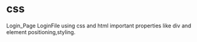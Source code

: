 # css
Login_Page
LoginFile using css and html important properties like div and element positioning,styling.
